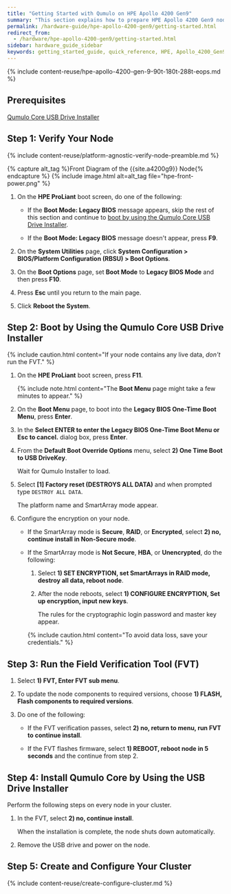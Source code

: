 ```yaml
---
title: "Getting Started with Qumulo on HPE Apollo 4200 Gen9"
summary: "This section explains how to prepare HPE Apollo 4200 Gen9 nodes for creating a Qumulo cluster. This guide is for system administrators, professional service providers, and colleagues in your organization who are responsible for installing and configuring server hardware."
permalink: /hardware-guide/hpe-apollo-4200-gen9/getting-started.html
redirect_from:
  - /hardware/hpe-apollo-4200-gen9/getting-started.html
sidebar: hardware_guide_sidebar
keywords: getting_started_guide, quick_reference, HPE, Apollo_4200_Gen9, verify_node, field_verification_tool, FVT, intelligent_provisioning
---
```


{% include content-reuse/hpe-apollo-4200-gen-9-90t-180t-288t-eops.md %}

## Prerequisites
<a href="https://docs.qumulo.com/administrator-guide/qumulo-core/creating-usb-drive-installer.html" class="no_icon">Qumulo Core USB Drive Installer</a>


## Step 1: Verify Your Node
{% include content-reuse/platform-agnostic-verify-node-preamble.md %}

   {% capture alt_tag %}Front Diagram of the {{site.a4200g9}} Node{% endcapture %}
   {% include image.html alt=alt_tag file="hpe-front-power.png" %}

1. On the **HPE ProLiant** boot screen, do one of the following:

   * If the **Boot Mode: Legacy BIOS** message appears, skip the rest of this section and continue to [boot by using the Qumulo Core USB Drive Installer](#step-2-boot-by-using-the-qumulo-core-usb-drive-installer).

   * If the **Boot Mode: Legacy BIOS** message doesn't appear, press **F9**.

1. On the **System Utilities** page, click **System Configuration > BIOS/Platform Configuration (RBSU) > Boot Options**.

1. On the **Boot Options** page, set **Boot Mode** to **Legacy BIOS Mode** and then press **F10**.

1. Press **Esc** until you return to the main page.

1. Click **Reboot the System**.


## Step 2: Boot by Using the Qumulo Core USB Drive Installer

{% include caution.html content="If your node contains any live data, *don't* run the FVT." %}

1. On the **HPE ProLiant** boot screen, press **F11**.

   {% include note.html content="The **Boot Menu** page might take a few minutes to appear." %}

1. On the **Boot Menu** page, to boot into the **Legacy BIOS One-Time Boot Menu**, press **Enter**.

1. In the **Select ENTER to enter the Legacy BIOS One-Time Boot Menu or Esc to cancel.** dialog box, press **Enter**.

1. From the **Default Boot Override Options** menu, select **2) One Time Boot to USB DriveKey**.

   Wait for Qumulo Installer to load.

1. Select **[1] Factory reset (DESTROYS ALL DATA)** and when prompted type `DESTROY ALL DATA`.

   The platform name and SmartArray mode appear.

1. Configure the encryption on your node.

   * If the SmartArray mode is **Secure**, **RAID**, or **Encrypted**, select **2) no, continue install in Non-Secure mode**.

   * If the SmartArray mode is **Not Secure**, **HBA**, or **Unencrypted**, do the following:

     1. Select **1) SET ENCRYPTION, set SmartArrays in RAID mode, destroy all data, reboot node**.

     1. After the node reboots, select **1) CONFIGURE ENCRYPTION, Set up encryption, input new keys**.

        The rules for the cryptographic login password and master key appear.

     {% include caution.html content="To avoid data loss, save your credentials." %}
     

## Step 3: Run the Field Verification Tool (FVT)

1. Select **1) FVT, Enter FVT sub menu**.

1. To update the node components to required versions, choose **1) FLASH, Flash components to required versions**.

1. Do one of the following:

   * If the FVT verification passes, select **2) no, return to menu, run FVT to continue install**.

   * If the FVT flashes firmware, select **1) REBOOT, reboot node in 5 seconds** and the continue from step 2.


## Step 4: Install Qumulo Core by Using the USB Drive Installer

Perform the following steps on every node in your cluster.

1. In the FVT, select **2) no, continue install**.

   When the installation is complete, the node shuts down automatically.

1. Remove the USB drive and power on the node.


## Step 5: Create and Configure Your Cluster

{% include content-reuse/create-configure-cluster.md %}
